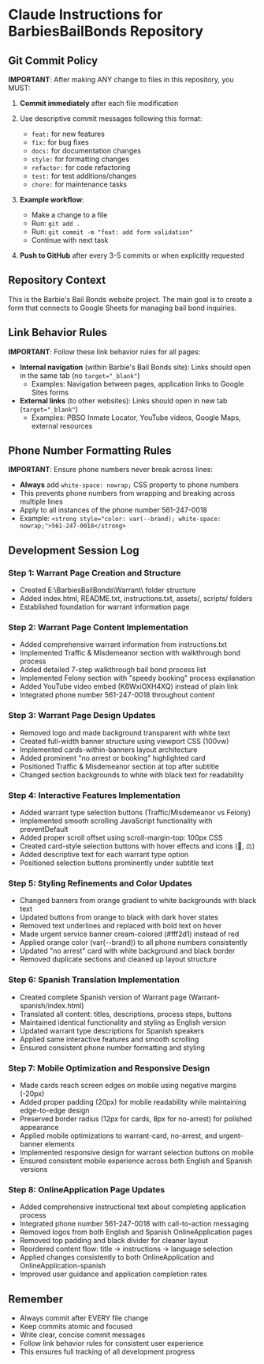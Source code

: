 # Claude Instructions for BarbiesBailBonds Repository

## Git Commit Policy

**IMPORTANT**: After making ANY change to files in this repository, you MUST:

1. **Commit immediately** after each file modification
2. Use descriptive commit messages following this format:
   - `feat:` for new features
   - `fix:` for bug fixes  
   - `docs:` for documentation changes
   - `style:` for formatting changes
   - `refactor:` for code refactoring
   - `test:` for test additions/changes
   - `chore:` for maintenance tasks

3. **Example workflow**:
   - Make a change to a file
   - Run: `git add .`
   - Run: `git commit -m "feat: add form validation"`
   - Continue with next task

4. **Push to GitHub** after every 3-5 commits or when explicitly requested

## Repository Context

This is the Barbie's Bail Bonds website project. The main goal is to create a form that connects to Google Sheets for managing bail bond inquiries.

## Link Behavior Rules

**IMPORTANT**: Follow these link behavior rules for all pages:

- **Internal navigation** (within Barbie's Bail Bonds site): Links should open in the same tab (no `target="_blank"`)
  - Examples: Navigation between pages, application links to Google Sites forms
- **External links** (to other websites): Links should open in new tab (`target="_blank"`)
  - Examples: PBSO Inmate Locator, YouTube videos, Google Maps, external resources

## Phone Number Formatting Rules

**IMPORTANT**: Ensure phone numbers never break across lines:

- **Always** add `white-space: nowrap;` CSS property to phone numbers
- This prevents phone numbers from wrapping and breaking across multiple lines
- Apply to all instances of the phone number 561-247-0018
- Example: `<strong style="color: var(--brand); white-space: nowrap;">561-247-0018</strong>`

## Development Session Log

### Step 1: Warrant Page Creation and Structure
- Created E:\BarbiesBailBonds\Warrant\ folder structure
- Added index.html, README.txt, instructions.txt, assets/, scripts/ folders
- Established foundation for warrant information page

### Step 2: Warrant Page Content Implementation
- Added comprehensive warrant information from instructions.txt
- Implemented Traffic & Misdemeanor section with walkthrough bond process
- Added detailed 7-step walkthrough bail bond process list
- Implemented Felony section with "speedy booking" process explanation
- Added YouTube video embed (K6WxiOXH4XQ) instead of plain link
- Integrated phone number 561-247-0018 throughout content

### Step 3: Warrant Page Design Updates
- Removed logo and made background transparent with white text
- Created full-width banner structure using viewport CSS (100vw)
- Implemented cards-within-banners layout architecture
- Added prominent "no arrest or booking" highlighted card
- Positioned Traffic & Misdemeanor section at top after subtitle
- Changed section backgrounds to white with black text for readability

### Step 4: Interactive Features Implementation
- Added warrant type selection buttons (Traffic/Misdemeanor vs Felony)
- Implemented smooth scrolling JavaScript functionality with preventDefault
- Added proper scroll offset using scroll-margin-top: 100px CSS
- Created card-style selection buttons with hover effects and icons (🚗, ⚖️)
- Added descriptive text for each warrant type option
- Positioned selection buttons prominently under subtitle text

### Step 5: Styling Refinements and Color Updates
- Changed banners from orange gradient to white backgrounds with black text
- Updated buttons from orange to black with dark hover states
- Removed text underlines and replaced with bold text on hover
- Made urgent service banner cream-colored (#fff2d1) instead of red
- Applied orange color (var(--brand)) to all phone numbers consistently
- Updated "no arrest" card with white background and black border
- Removed duplicate sections and cleaned up layout structure

### Step 6: Spanish Translation Implementation
- Created complete Spanish version of Warrant page (Warrant-spanish/index.html)
- Translated all content: titles, descriptions, process steps, buttons
- Maintained identical functionality and styling as English version
- Updated warrant type descriptions for Spanish speakers
- Applied same interactive features and smooth scrolling
- Ensured consistent phone number formatting and styling

### Step 7: Mobile Optimization and Responsive Design
- Made cards reach screen edges on mobile using negative margins (-20px)
- Added proper padding (20px) for mobile readability while maintaining edge-to-edge design
- Preserved border radius (12px for cards, 8px for no-arrest) for polished appearance
- Applied mobile optimizations to warrant-card, no-arrest, and urgent-banner elements
- Implemented responsive design for warrant selection buttons on mobile
- Ensured consistent mobile experience across both English and Spanish versions

### Step 8: OnlineApplication Page Updates
- Added comprehensive instructional text about completing application process
- Integrated phone number 561-247-0018 with call-to-action messaging
- Removed logos from both English and Spanish OnlineApplication pages
- Removed top padding and black divider for cleaner layout
- Reordered content flow: title → instructions → language selection
- Applied changes consistently to both OnlineApplication and OnlineApplication-spanish
- Improved user guidance and application completion rates

## Remember

- Always commit after EVERY file change
- Keep commits atomic and focused
- Write clear, concise commit messages
- Follow link behavior rules for consistent user experience
- This ensures full tracking of all development progress